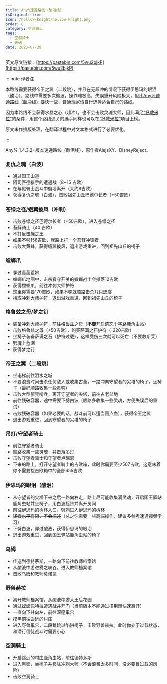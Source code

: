 ```yaml
---
title: Any%速通路线（酸泪线）
isOriginal: true
icon: /hollow-knight/hollow-knight.png
order: 8
category: 空洞骑士
tags:
  - 空洞骑士
  - 速通
date: 2023-07-28
---
```


<!-- more -->

英文原文链接：[https://pastebin.com/5wu2bjkP](https://pastebin.com/5wu2bjkP)

::: note 译者注

本路线需要获得帝王之翼（二段跳），并且在无超冲的情况下获得伊思玛的眼泪（酸泪），路线中需要多次劈波，操作难极高，失误重开风险极大，但比[Any%速通路线（超冲线）](any.md)要快一些，普通玩家请自行选择适合自己的路线。

因为本路线不会获得水晶之心（超冲），也不会击败灵魂大师，因此满足[“拯救米拉”](https://www.speedrun.com/zh-CN/hkmemes?h=Save_Myla-1.4.3.2_NMG&x=824n6mgk-wlewrr4l.gq7pm4nq)的条件，用这个路线通关的选手同样也可以在[“拯救米拉”](https://www.speedrun.com/zh-CN/hkmemes?h=Save_Myla-1.4.3.2_NMG&x=824n6mgk-wlewrr4l.gq7pm4nq)项目上榜。

原文未作排版处理，在翻译过程中对文本格式进行了必要优化。

:::

Any% 1.4.3.2+版本速通路线（酸泪线），原作者AlejsXY、DisneyReject。

### 复仇之魂（白波）
- 通过国王山道
- 阿司匹德猎手的遭遇战（8~15 吉欧）
- 在与假骑士战斗中劈墙离开（大约8吉欧）
- 获得复仇之魂（白波），击败祖先山丘巴德尔长者（+50吉欧）

### 苍绿之径/蛾翼披风（冲刺）
- 击败苍绿之径巴德尔长者（+50吉欧），进入苍绿之径
- 苔藓骑士（40 吉欧）
- 不打反击蝇之王
- 如果不够158吉欧，就路上打一个苔藓冲锋者
- 击败大黄蜂，获得蛾翼披风，退出游戏重进，回到祖先山丘的椅子

### 螳螂爪
- 穿过真菌荒地
- 螳螂爪地图中，击杀看守开关的螳螂战士会掉落12吉欧
- 获得螳螂爪，前往冲刺大师护符
- 这里你需要170吉欧，如果不够就顺路击杀几只螳螂
- 拾取冲刺大师护符，退出游戏重进，回到祖先山丘的椅子

### 格鲁兹之母/梦之钉
- 装备冲刺大师护符，前往格鲁兹之母（**不要**开启遗忘十字路鹿角虫站）
- 击败格鲁兹之母（+50吉欧），购买萨满之石护符（-220吉欧）
- 坐椅子装备萨满之石（护符过载），这样受伤三次就可以死亡（不要救斯莱）
- 劈魂上蓝湖
- 获得梦之钉

### 帝王之翼（二段跳）
- 坐电梯前往泪水之城
- 不要浪费时间击杀任何敌人或收集古董，一路冲向守望者的尖塔的椅子，坐椅子（最好顺路收集一些灵魂）
- 击败大型躯壳哨兵，离开守望者的尖塔，前往古老盆地
- 前往残破容器，途中需要下劈白波（顺路多收集一些灵魂，方便失误后的重试）
- 击败残破容器（如果必要的话，战斗前可以适当回点血），获得帝王之翼
- 退出游戏重进，回到守望者的尖塔的椅子

### 吊灯/守望者骑士
- 前往守望者骑士
- 顺路收集一些灵魂，并击落吊灯
- 击败守望者骑士和守望者卢瑞恩
- 下来的路上，打开守望者骑士的吉欧箱，此时你需要至少507吉欧，这意味着你不需要捡吉欧箱中的全部655吉欧

### 伊思玛的眼泪（酸泪）
- 从守望者的尖塔下来之后一路向右走，路上尽可能收集满灵魂，开启国王驿站鹿角虫站并坐椅子，用白波摇铃并离开房间
- 前往伊思玛的树林入口，劈刺进入伊思玛的树林
- ~~译者水平有限，不会描述~~（总之你需要一些高端操作，建议多参考速通视频学习）
- 下劈白波，穿过酸液，获得伊思玛的眼泪
- 退出游戏重进，回到国王驿站鹿角虫站的椅子

### 乌姆
- 传送到德特茅斯，一路向下前往教师档案馆
- 从酸液中游进雾之峡谷，进入教师档案馆
- 击败乌姆和教师莫诺蒙

### 野兽赫拉
- 离开教师档案馆，从酸液中游入王后花园
- 通过螳螂佩特拉遭遇战并开门（当前版本不能通过撞荆棘快速离开）
- 一直向下并向左，前往深邃巢穴
- 摸黑前往遥远的村庄
- 进入野兽巢穴，二段跳跳过陷阱椅子，击败野兽赫拉。此时你处于过载状态，和潜行信徒战斗时需要小心

### 空洞骑士
- 开启遥远的村庄鹿角虫站，前往德特茅斯
- 进入黑卵，坐椅子并移除冲刺大师（不会浪费太多时间，没必要冒过载的风险）
- 击败空洞骑士